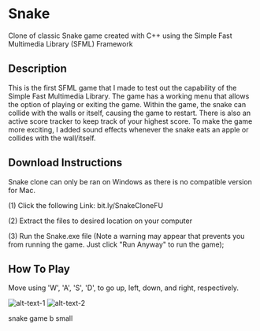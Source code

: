 # Snake
Clone of classic Snake game created with C++ using the Simple Fast Multimedia Library (SFML) Framework

## Description
This is the first SFML game that I made to test out the capability of the Simple Fast Multimedia Library. The game has a working menu that allows the option of playing or exiting the game. Within the game, the snake can collide with the walls or itself, causing the game to restart. There is also an active score tracker to keep track of your highest score. To make the game more exciting, I added sound effects whenever the snake eats an apple or collides with the wall/itself.

## Download Instructions
Snake clone can only be ran on Windows as there is no compatible version for Mac. 

(1) Click the following Link: bit.ly/SnakeCloneFU

(2) Extract the files to desired location on your computer

(3) Run the Snake.exe file (Note a warning may appear that prevents you from running the game. Just click "Run Anyway" to run the game);

## How To Play

Move using 'W', 'A', 'S', 'D', to go up, left, down, and right, respectively.


![alt-text-1](https://user-images.githubusercontent.com/23549050/31362106-a28a0a18-ad0b-11e7-9da2-3579ca9493a7.png) ![alt-text-2](https://user-images.githubusercontent.com/23549050/52457940-3ed38a00-2b11-11e9-9b7b-fbd7b59a3be2.JPG)



snake game b small
